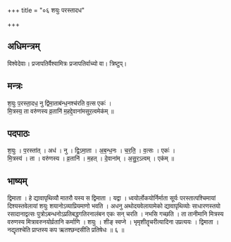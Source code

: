 +++
title = "०६ शयुः परस्तादध"

+++
## अधिमन्त्रम्
विश्वेदेवाः। प्रजापतिर्वैश्वामित्रः प्रजापतिर्वाच्यो वा। त्रिष्टुप्।

## मन्त्रः
श॒युः प॒रस्ता॒दध॒ नु द्वि॑मा॒ताब॑न्ध॒नश्च॑रति व॒त्स एकः॑ ।  
मि॒त्रस्य॒ ता वरु॑णस्य व्र॒तानि॑ म॒हद्दे॒वाना॑मसुर॒त्वमेक॑म् ॥

## पदपाठः
श॒युः । प॒रस्ता॑त् । अध॑ । नु । द्वि॒ऽमा॒ता । अ॒ब॒न्ध॒नः । च॒र॒ति॒ । व॒त्सः । एकः॑ ।  
मि॒त्रस्य॑ । ता । वरु॑णस्य । व्र॒तानि॑ । म॒हत् । दे॒वाना॑म् । अ॒सु॒र॒ऽत्वम् । एक॑म् ॥

## भाष्यम्
द्विमाता । हे द्यावापृथिव्यौ मातरौ यस्य स द्विमाता । यद्वा । ध्वयोर्लोकयोर्निर्माता सूर्यः परस्तात्पश्चिमायां दिश्यस्तवेलायां शयुः शयानोऽव्याप्रियमाणो भवति । अधनु अथोदयवेलायामेको द्यावापृथिव्योः साधारणस्तयो रसादानाद्वत्सः पुत्रोऽबन्धनोऽप्रतिबद्धगतिरनालंबन एकः सन् चरति । नभसि गच्छति । ता तानीमानि मित्रस्य वरुणस्य मित्रावरुनयोर्व्रतानि कर्माणि । शयुः । शीङ् स्वप्ने । भृमृशीतॄचरीत्यादिना उप्रत्ययः । द्विमाता । नद्यृतश्चेति प्राप्तस्य कप ऋतश्छन्दसीति प्रतिषेधः ॥ ६ ॥
